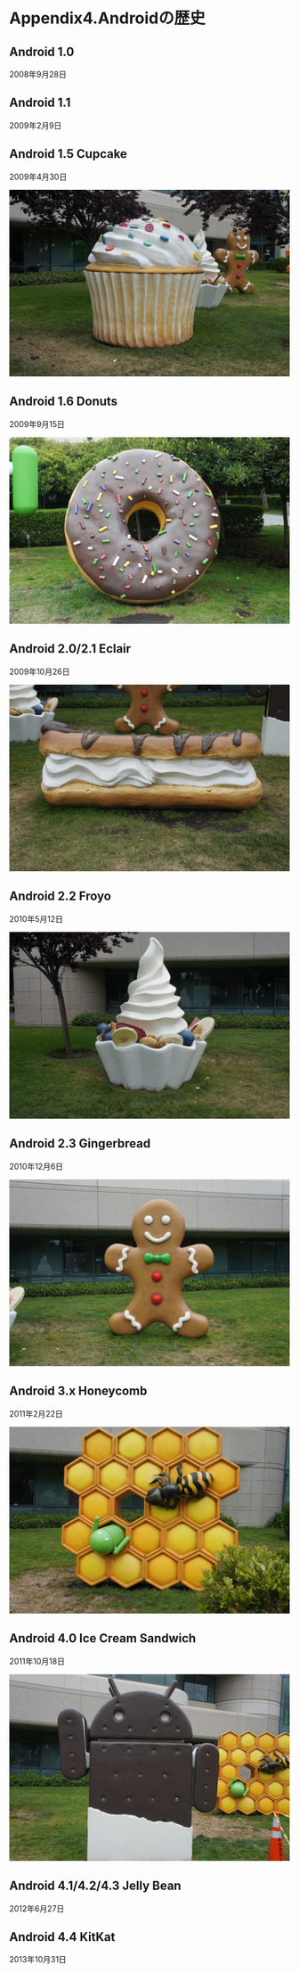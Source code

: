 # Appendix4.Androidの歴史

## Android 1.0
2008年9月28日

## Android 1.1
2009年2月9日

## Android 1.5 Cupcake
2009年4月30日

![](app0301.JPG)

## Android  1.6 Donuts
2009年9月15日

![](app0302.JPG)

## Android 2.0/2.1 Eclair
2009年10月26日

![](app0303.JPG)

## Android 2.2 Froyo
2010年5月12日 

![](app0304.JPG)

## Android 2.3 Gingerbread
2010年12月6日

![](app0305.JPG)

## Android 3.x Honeycomb
2011年2月22日

![](app0306.JPG)

## Android 4.0 Ice Cream Sandwich
2011年10月18日

![](app0307.JPG)

## Android 4.1/4.2/4.3 Jelly Bean
2012年6月27日



## Android 4.4 KitKat
2013年10月31日

